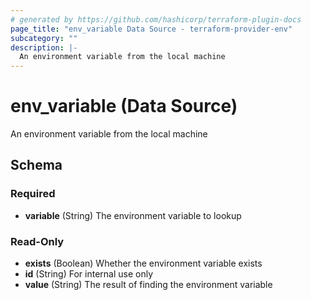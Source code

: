 ```yaml
---
# generated by https://github.com/hashicorp/terraform-plugin-docs
page_title: "env_variable Data Source - terraform-provider-env"
subcategory: ""
description: |-
  An environment variable from the local machine
---
```


# env_variable (Data Source)

An environment variable from the local machine



<!-- schema generated by tfplugindocs -->
## Schema

### Required

- **variable** (String) The environment variable to lookup

### Read-Only

- **exists** (Boolean) Whether the environment variable exists
- **id** (String) For internal use only
- **value** (String) The result of finding the environment variable


